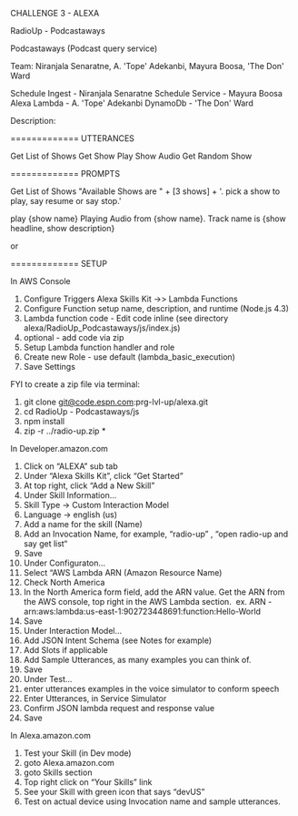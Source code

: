 CHALLENGE 3 - ALEXA

RadioUp - Podcastaways

Podcastaways (Podcast query service) 

Team: Niranjala Senaratne, A. 'Tope' Adekanbi, Mayura Boosa, 'The Don' Ward

Schedule Ingest - Niranjala Senaratne
Schedule Service - Mayura Boosa
Alexa Lambda - A. 'Tope' Adekanbi
DynamoDb - 'The Don' Ward


Description:


=============
UTTERANCES

Get List of Shows
Get Show
Play Show Audio
Get Random Show

=============
PROMPTS

<prompt> <MySkill> Get List of Shows </prompt>
<speak>"Available Shows are " + [3 shows] + '. pick a show to play, say resume or say stop.'</speak>

<alexa listens>

<prompt> play {show name} </prompt>
<speak> Playing Audio from {show name}. Track name is {show headline, show description} </speak>

or

=============
SETUP

In AWS Console
1. Configure Triggers Alexa Skills Kit ->> Lambda Functions
2. Configure Function setup name, description, and runtime (Node.js 4.3)
3. Lambda function code - Edit code inline (see directory alexa/RadioUp_Podcastaways/js/index.js)
4. optional - add code via zip
5. Setup Lambda function handler and role
6. Create new Role - use default (lambda_basic_execution)
7. Save Settings

FYI to create a zip file via terminal:
1. git clone git@code.espn.com:prg-lvl-up/alexa.git
2. cd RadioUp - Podcastaways/js
3. npm install
4. zip -r ../radio-up.zip *

In Developer.amazon.com
1. Click on “ALEXA” sub tab
2. Under “Alexa Skills Kit”, click “Get Started”
3. At top right, click “Add a New Skill”
4. Under Skill Information…
5. Skill Type -> Custom Interaction Model
6. Language -> english (us)
7. Add a name for the skill (Name)
8. Add an Invocation Name, for example, “radio-up” , “open radio-up and say get list“
9. Save
10. Under Configuraton…
11. Select “AWS Lambda ARN (Amazon Resource Name)
12. Check North America
13. In the North America form field, add the ARN value. Get the ARN from the AWS console, top right in the AWS Lambda section. 
    ex. ARN - arn:aws:lambda:us-east-1:902723448691:function:Hello-World
14. Save
15. Under Interaction Model…
16. Add JSON Intent Schema (see Notes for example)
17. Add Slots if applicable
18. Add Sample Utterances, as many examples you can think of.
19. Save
20. Under Test…
21. enter utterances examples in the voice simulator to conform speech
22. Enter Utterances, in Service Simulator
23. Confirm JSON lambda request and response value
24. Save

In Alexa.amazon.com
1. Test your Skill (in Dev mode)
2. goto Alexa.amazon.com
3. goto Skills section
4. Top right click on “Your Skills” link
5. See your Skill with green icon that says “devUS”
6. Test on actual device using Invocation name and sample utterances.
